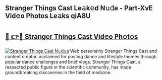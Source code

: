 ## Stranger Things Cast Le𝚊k𝚎d N𝚞𝚍e - Part-XvE Vid𝚎o Photos Le𝚊ks qiA8U

# <h2><a href="http://fbcbi7u.evod.top/?m=Stranger+Things+Cast">🔗 👉🔴 Stranger Things Cast Vid𝚎o Ph𝚘t𝚘s</a></h2>

[![Stranger Things Cast N𝚞d𝚎s](https://i.imgur.com/8V9OHl7.gif)](http://fbcbi7u.evod.top/?m=Stranger+Things+Cast)
Web personality Stranger Things Cast and content creator, acclaimed for posting dance and lifestyle themes through popular dance challenges and brief vlogs. Stranger Things Cast, a respected public figure in the scientific community, has made groundbreaking discoveries in the field of medicine. 
